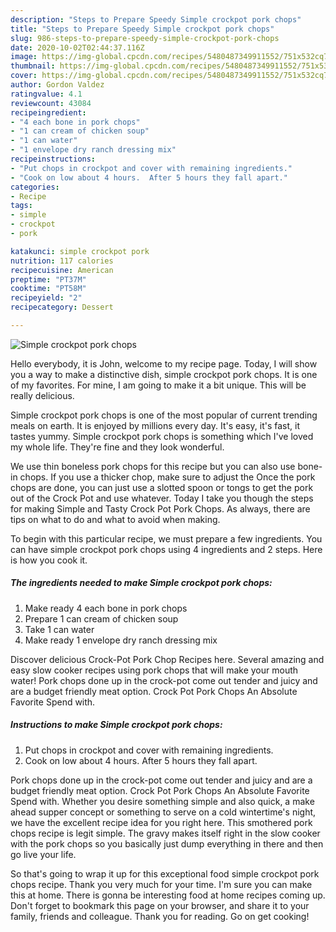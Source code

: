 ```yaml
---
description: "Steps to Prepare Speedy Simple crockpot pork chops"
title: "Steps to Prepare Speedy Simple crockpot pork chops"
slug: 986-steps-to-prepare-speedy-simple-crockpot-pork-chops
date: 2020-10-02T02:44:37.116Z
image: https://img-global.cpcdn.com/recipes/5480487349911552/751x532cq70/simple-crockpot-pork-chops-recipe-main-photo.jpg
thumbnail: https://img-global.cpcdn.com/recipes/5480487349911552/751x532cq70/simple-crockpot-pork-chops-recipe-main-photo.jpg
cover: https://img-global.cpcdn.com/recipes/5480487349911552/751x532cq70/simple-crockpot-pork-chops-recipe-main-photo.jpg
author: Gordon Valdez
ratingvalue: 4.1
reviewcount: 43084
recipeingredient:
- "4 each bone in pork chops"
- "1 can cream of chicken soup"
- "1 can water"
- "1 envelope dry ranch dressing mix"
recipeinstructions:
- "Put chops in crockpot and cover with remaining ingredients."
- "Cook on low about 4 hours.  After 5 hours they fall apart."
categories:
- Recipe
tags:
- simple
- crockpot
- pork

katakunci: simple crockpot pork 
nutrition: 117 calories
recipecuisine: American
preptime: "PT37M"
cooktime: "PT58M"
recipeyield: "2"
recipecategory: Dessert

---
```



![Simple crockpot pork chops](https://img-global.cpcdn.com/recipes/5480487349911552/751x532cq70/simple-crockpot-pork-chops-recipe-main-photo.jpg)

Hello everybody, it is John, welcome to my recipe page. Today, I will show you a way to make a distinctive dish, simple crockpot pork chops. It is one of my favorites. For mine, I am going to make it a bit unique. This will be really delicious.

Simple crockpot pork chops is one of the most popular of current trending meals on earth. It is enjoyed by millions every day. It's easy, it's fast, it tastes yummy. Simple crockpot pork chops is something which I've loved my whole life. They're fine and they look wonderful.

We use thin boneless pork chops for this recipe but you can also use bone-in chops. If you use a thicker chop, make sure to adjust the Once the pork chops are done, you can just use a slotted spoon or tongs to get the pork out of the Crock Pot and use whatever. Today I take you though the steps for making Simple and Tasty Crock Pot Pork Chops. As always, there are tips on what to do and what to avoid when making.


To begin with this particular recipe, we must prepare a few ingredients. You can have simple crockpot pork chops using 4 ingredients and 2 steps. Here is how you cook it.

<!--inarticleads1-->

##### The ingredients needed to make Simple crockpot pork chops:

1. Make ready 4 each bone in pork chops
1. Prepare 1 can cream of chicken soup
1. Take 1 can water
1. Make ready 1 envelope dry ranch dressing mix


Discover delicious Crock-Pot Pork Chop Recipes here. Several amazing and easy slow cooker recipes using pork chops that will make your mouth water! Pork chops done up in the crock-pot come out tender and juicy and are a budget friendly meat option. Crock Pot Pork Chops An Absolute Favorite Spend with. 

<!--inarticleads2-->

##### Instructions to make Simple crockpot pork chops:

1. Put chops in crockpot and cover with remaining ingredients.
1. Cook on low about 4 hours.  After 5 hours they fall apart.


Pork chops done up in the crock-pot come out tender and juicy and are a budget friendly meat option. Crock Pot Pork Chops An Absolute Favorite Spend with. Whether you desire something simple and also quick, a make ahead supper concept or something to serve on a cold wintertime&#39;s night, we have the excellent recipe idea for you right here. This smothered pork chops recipe is legit simple. The gravy makes itself right in the slow cooker with the pork chops so you basically just dump everything in there and then go live your life. 

So that's going to wrap it up for this exceptional food simple crockpot pork chops recipe. Thank you very much for your time. I'm sure you can make this at home. There is gonna be interesting food at home recipes coming up. Don't forget to bookmark this page on your browser, and share it to your family, friends and colleague. Thank you for reading. Go on get cooking!
